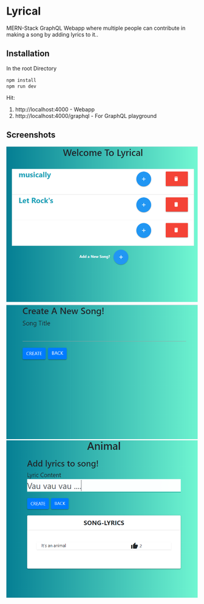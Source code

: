 # Lyrical
MERN-Stack GraphQL Webapp where multiple people can contribute in making a song by adding lyrics to it..

## Installation
In the root Directory
```
npm install
npm run dev
```
Hit:
1) http://localhost:4000 - Webapp
2) http://localhost:4000/graphql - For GraphQL playground

## Screenshots
![](https://github.com/jaypajji4444/Screenshots/blob/master/Lyrical/SongList.PNG)
![](https://github.com/jaypajji4444/Screenshots/blob/master/Lyrical/createSong.PNG)
![](https://github.com/jaypajji4444/Screenshots/blob/master/Lyrical/NewLyrics.PNG)